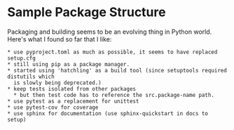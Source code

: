 # Sample Package Structure

Packaging and building seems to be an evolving thing in Python world.
Here's what I found so far that I like:

	* use pyproject.toml as much as possible, it seems to have replaced setup.cfg
	* still using pip as a package manager.
	* started using 'hatchling' as a build tool (since setuptools required distutils which
	  is slowly being deprecated.)
	* keep tests isolated from other packages
	  * but then test code has to reference the src.package-name path.
	* use pytest as a replacement for unittest
	* use pytest-cov for coverage
	* use sphinx for documentation (use sphinx-quickstart in docs to setup)
	